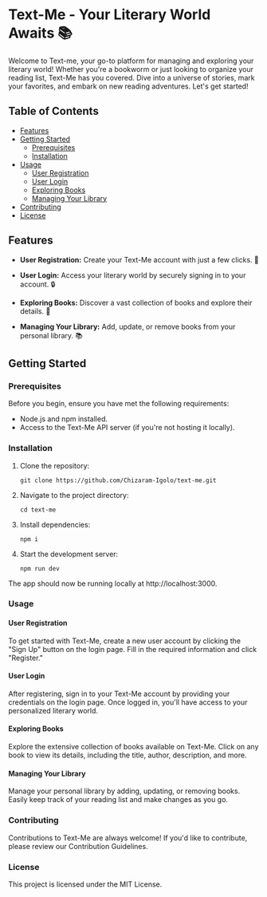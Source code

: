 # Text-Me - Your Literary World Awaits 📚

Welcome to Text-me, your go-to platform for managing and exploring your literary world! Whether you're a bookworm or just looking to organize your reading list, Text-Me has you covered. Dive into a universe of stories, mark your favorites, and embark on new reading adventures. Let's get started!

## Table of Contents

- [Features](#features)
- [Getting Started](#getting-started)
  - [Prerequisites](#prerequisites)
  - [Installation](#installation)
- [Usage](#usage)
  - [User Registration](#user-registration)
  - [User Login](#user-login)
  - [Exploring Books](#exploring-books)
  - [Managing Your Library](#managing-your-library)
- [Contributing](#contributing)
- [License](#license)

## Features

- **User Registration:** Create your Text-Me account with just a few clicks. 📝

- **User Login:** Access your literary world by securely signing in to your account. 🔒

- **Exploring Books:** Discover a vast collection of books and explore their details. 📖

- **Managing Your Library:** Add, update, or remove books from your personal library. 📚

## Getting Started

### Prerequisites

Before you begin, ensure you have met the following requirements:

- Node.js and npm installed.
- Access to the Text-Me API server (if you're not hosting it locally).

### Installation

1. Clone the repository:

   ```shell
   git clone https://github.com/Chizaram-Igolo/text-me.git
   ```

2. Navigate to the project directory:

   ```shell
   cd text-me
   ```

3. Install dependencies:

   ```shell
   npm i
   ```

4. Start the development server:

   ```shell
   npm run dev
   ```

The app should now be running locally at http://localhost:3000.

### Usage

#### User Registration

To get started with Text-Me, create a new user account by clicking the "Sign Up" button on the login page. Fill in the required information and click "Register."

#### User Login

After registering, sign in to your Text-Me account by providing your credentials on the login page. Once logged in, you'll have access to your personalized literary world.

#### Exploring Books

Explore the extensive collection of books available on Text-Me. Click on any book to view its details, including the title, author, description, and more.

#### Managing Your Library

Manage your personal library by adding, updating, or removing books. Easily keep track of your reading list and make changes as you go.

### Contributing

Contributions to Text-Me are always welcome! If you'd like to contribute, please review our Contribution Guidelines.

### License

This project is licensed under the MIT License.
